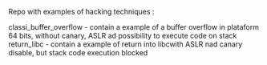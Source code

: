                                                                          
Repo with examples of hacking techniques :

classi_buffer_overflow - contain a example of a buffer overflow in plataform 64 bits, without canary, ASLR ad possibility to execute code on stack
return_libc            - contain a example of return into libcwith ASLR nad canary disable, but stack code execution blocked
